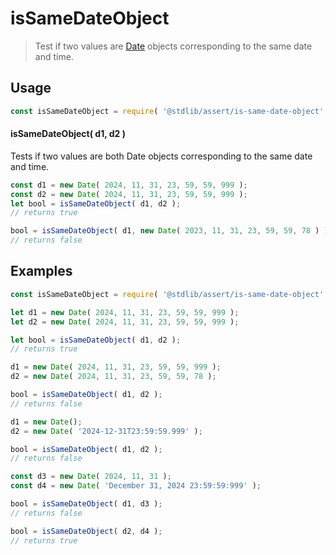 <!--

@license Apache-2.0

Copyright (c) 2024 The Stdlib Authors.

Licensed under the Apache License, Version 2.0 (the "License");
you may not use this file except in compliance with the License.
You may obtain a copy of the License at

   http://www.apache.org/licenses/LICENSE-2.0

Unless required by applicable law or agreed to in writing, software
distributed under the License is distributed on an "AS IS" BASIS,
WITHOUT WARRANTIES OR CONDITIONS OF ANY KIND, either express or implied.
See the License for the specific language governing permissions and
limitations under the License.

-->

# isSameDateObject

> Test if two values are [Date](https://developer.mozilla.org/en-US/docs/Web/JavaScript/Reference/Global_Objects/Date) objects corresponding to the same date and time.

<section class="usage">

## Usage

```javascript
const isSameDateObject = require( '@stdlib/assert/is-same-date-object' );
```

#### isSameDateObject( d1, d2 )

Tests if two values are both Date objects corresponding to the same date and time.

```javascript
const d1 = new Date( 2024, 11, 31, 23, 59, 59, 999 );
const d2 = new Date( 2024, 11, 31, 23, 59, 59, 999 );
let bool = isSameDateObject( d1, d2 );
// returns true

bool = isSameDateObject( d1, new Date( 2023, 11, 31, 23, 59, 59, 78 ) );
// returns false
```

</section>

<!-- /.usage -->

<section class="examples">

## Examples

<!-- eslint no-undef: "error" -->

```javascript
const isSameDateObject = require( '@stdlib/assert/is-same-date-object' );

let d1 = new Date( 2024, 11, 31, 23, 59, 59, 999 );
let d2 = new Date( 2024, 11, 31, 23, 59, 59, 999 );

let bool = isSameDateObject( d1, d2 );
// returns true

d1 = new Date( 2024, 11, 31, 23, 59, 59, 999 );
d2 = new Date( 2024, 11, 31, 23, 59, 59, 78 );

bool = isSameDateObject( d1, d2 );
// returns false

d1 = new Date();
d2 = new Date( '2024-12-31T23:59:59.999' );

bool = isSameDateObject( d1, d2 );
// returns false

const d3 = new Date( 2024, 11, 31 );
const d4 = new Date( 'December 31, 2024 23:59:59:999' );

bool = isSameDateObject( d1, d3 );
// returns false

bool = isSameDateObject( d2, d4 );
// returns true
```

</section>

<!-- /.examples -->
